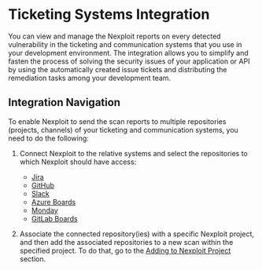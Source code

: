 # Ticketing Systems Integration
You can view and manage the Nexploit reports on every detected vulnerability in the ticketing and communication systems that you use in your development environment. The integration allows you to simplify and fasten the process of solving the security issues of your application or API by using the automatically created issue tickets and distributing the remediation tasks among your development team.  

## Integration Navigation <!-- {docsify-ignore} -->
To enable Nexploit to send the scan reports to multiple repositories (projects, channels) of your ticketing and communication systems, you need to do the following:
1. Connect Nexploit to the relative systems and select the repositories to which Nexploit should have access: 
    * [Jira](guide/pipeline-integration/ticketing-systems/integrating-with-nexploit/jira.md)
    * [GitHub](guide/pipeline-integration/ticketing-systems/integrating-with-nexploit/github.md)
    * [Slack](guide/pipeline-integration/ticketing-systems/integrating-with-nexploit/slack.md)
    * [Azure Boards](guide/pipeline-integration/ticketing-systems/integrating-with-nexploit/azure.md)
    * [Monday](guide/pipeline-integration/ticketing-systems/integrating-with-nexploit/monday.md)
    * [GitLab Boards](guide/pipeline-integration/ticketing-systems/integrating-with-nexploit/gitlab.md)

2. Associate the connected repository(ies) with a specific Nexploit project, and then add the associated repositories to a new scan within the specified project. To do that, go to the [Adding to Nexploit Project](guide/pipeline-integration/ticketing-systems/adding-to-project.md) section.